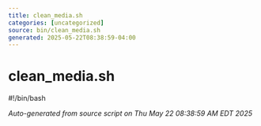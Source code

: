 ```yaml
---
title: clean_media.sh
categories: [uncategorized]
source: bin/clean_media.sh
generated: 2025-05-22T08:38:59-04:00
---
```


# clean_media.sh

#!/bin/bash

_Auto-generated from source script on Thu May 22 08:38:59 AM EDT 2025_
